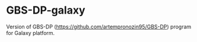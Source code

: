# GBS-DP-galaxy

Version of GBS-DP (https://github.com/artempronozin95/GBS-DP) program for Galaxy platform.


